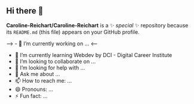## Hi there 👋

**Caroline-Reichart/Caroline-Reichart** is a ✨ _special_ ✨ repository because its `README.md` (this file) appears on your GitHub profile.

--> - 🔭 I’m currently working on ... <--
- 🌱 I’m currently learning Webdev by DCI - Digital Career Institute
- 👯 I’m looking to collaborate on ...
- 🤔 I’m looking for help with ...
- 💬 Ask me about ...
- 📫 How to reach me: ...
- 😄 Pronouns: ...
- ⚡ Fun fact: ...

